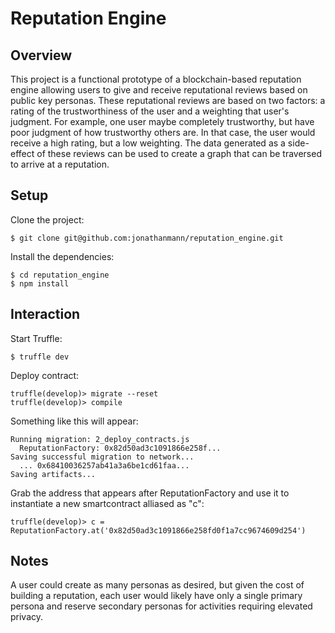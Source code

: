 # Reputation Engine

## Overview
This project is a functional prototype of a blockchain-based reputation engine allowing users to give and receive reputational reviews based on public key personas. These reputational reviews are based on two factors: a rating of the trustworthiness of the user and a weighting that user's judgment. For example, one user maybe completely trustworthy, but have poor judgment of how trustworthy others are. In that case, the user would receive a high rating, but a low weighting. The data generated as a side-effect of these reviews can be used to create a graph that can be traversed to arrive at a reputation.

## Setup

Clone the project:

    $ git clone git@github.com:jonathanmann/reputation_engine.git

Install the dependencies:
    
    $ cd reputation_engine
    $ npm install

## Interaction

Start Truffle:

    $ truffle dev

Deploy contract:

    truffle(develop)> migrate --reset
    truffle(develop)> compile

Something like this will appear:

    Running migration: 2_deploy_contracts.js
      ReputationFactory: 0x82d50ad3c1091866e258f...
    Saving successful migration to network...
      ... 0x68410036257ab41a3a6be1cd61faa...
    Saving artifacts...

Grab the address that appears after ReputationFactory and use it to instantiate a new smartcontract alliased as "c":

    truffle(develop)> c = ReputationFactory.at('0x82d50ad3c1091866e258fd0f1a7cc9674609d254')

## Notes
A user could create as many personas as desired, but given the cost of building a reputation, each user would likely have only a single primary persona and reserve secondary personas for activities requiring elevated privacy.

